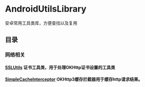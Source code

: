 # AndroidUtilsLibrary
安卓常用工具类库，方便查找以及复用

## 目录

### 网络相关
#### [SSLUtils](https://github.com/JunhuaLin/AndroidUtilsLibrary/blob/master/app/src/main/java/cn/junhua/android/utilslibrary/ssl/SSLUtils.java) 证书工具类，用于处理OKHttp证书设置的工具类
#### [SimpleCacheInterceptor](https://github.com/JunhuaLin/SimpleCacheInterceptor) OKHttp3缓存拦截器用于缓存http请求结果。
